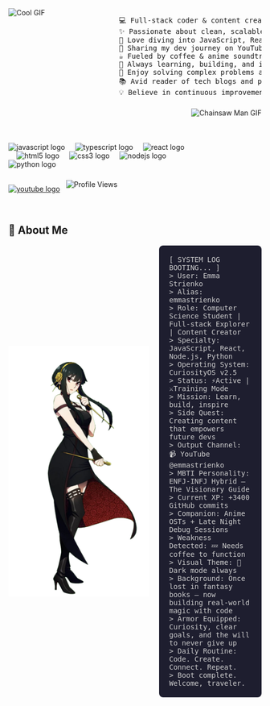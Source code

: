 
 <img src="https://media4.giphy.com/media/v1.Y2lkPTc5MGI3NjExbHNieHo1ZjB5aTdxNmszam1jM29ocjRqM2UwNnhlaHo4NzVtZ2tlbCZlcD12MV9pbnRlcm5hbF9naWZfYnlfaWQmY3Q9cw/Oqk1q3Ne6KfXCkBbSv/giphy.gif" alt="Cool GIF" width="220" align="left" />
 <pre>
💻 Full-stack coder & content creator
✨ Passionate about clean, scalable code & elegant solutions
🚀 Love diving into JavaScript, React & Python — always exploring new tools
🎥 Sharing my dev journey on YouTube, building a supportive community
☕ Fueled by coffee & anime soundtracks 🎵 — coding with vibes
🌱 Always learning, building, and inspiring others to grow
🔧 Enjoy solving complex problems and debugging tricky bugs
📚 Avid reader of tech blogs and programming books
💡 Believe in continuous improvement & creative thinking
</pre>


###

<img align="right" height="200" src="https://www.gifcen.com/wp-content/uploads/2022/10/chainsaw-man-gif-18.gif" alt="Chainsaw Man GIF" />

###
<br />
<br />
<br />
<br />
<div align="left">
  <img src="https://cdn.jsdelivr.net/gh/devicons/devicon/icons/javascript/javascript-original.svg" height="30" alt="javascript logo" />
  <img width="12" />
  <img src="https://cdn.jsdelivr.net/gh/devicons/devicon/icons/typescript/typescript-original.svg" height="30" alt="typescript logo" />
  <img width="12" />
  <img src="https://cdn.jsdelivr.net/gh/devicons/devicon/icons/react/react-original.svg" height="30" alt="react logo" />
  <img width="12" />
  <img src="https://cdn.jsdelivr.net/gh/devicons/devicon/icons/html5/html5-original.svg" height="30" alt="html5 logo" />
  <img width="12" />
  <img src="https://cdn.jsdelivr.net/gh/devicons/devicon/icons/css3/css3-original.svg" height="30" alt="css3 logo" />
  <img width="12" />
  <img src="https://cdn.jsdelivr.net/gh/devicons/devicon/icons/nodejs/nodejs-original.svg" height="30" alt="nodejs logo" />
  <img width="12" />
  <img src="https://cdn.jsdelivr.net/gh/devicons/devicon/icons/python/python-original.svg" height="30" alt="python logo" />
  <img width="12" />
</div>

###

<div align="left" style="display: flex; align-items: center; gap: 12px;">
  <a href="https://www.youtube.com/@emmastrienko" target="_blank" rel="noopener noreferrer">
    <img src="https://img.shields.io/static/v1?message=Youtube&logo=youtube&label=&color=FF0000&logoColor=white&labelColor=&style=for-the-badge" height="35" alt="youtube logo" />
  </a>
  <img draggable="false" style="height:35px;" src="https://komarev.com/ghpvc/?username=emmastrienko&style=for-the-badge&color=1C8C8C" alt="Profile Views" />

</div>

<br clear="both">

## 🧬 About Me

<div style="display: flex; align-items: center; gap: 20px; max-width: 700px;">
  <img
    src="./yor.png"
    alt="Emma Strienko"
    width="280"
    align="left"
  />

  <pre style="background:#1e1e2f; color:#cfcfcf; padding: 20px; border-radius: 8px; font-family: 'Fira Mono', monospace; white-space: pre-wrap; margin: 0;">
[ SYSTEM LOG BOOTING... ]
> User: Emma Strienko
> Alias: emmastrienko
> Role: Computer Science Student | Full-stack Explorer | Content Creator
> Specialty: JavaScript, React, Node.js, Python
> Operating System: CuriosityOS v2.5
> Status: ⚡Active | ⚔️Training Mode
> Mission: Learn, build, inspire
> Side Quest: Creating content that empowers future devs
> Output Channel: 📹 YouTube @emmastrienko
> MBTI Personality: ENFJ-INFJ Hybrid — The Visionary Guide
> Current XP: +3400 GitHub commits
> Companion: Anime OSTs + Late Night Debug Sessions
> Weakness Detected: 💤 Needs coffee to function
> Visual Theme: 🌙 Dark mode always
> Background: Once lost in fantasy books — now building real-world magic with code
> Armor Equipped: Curiosity, clear goals, and the will to never give up
> Daily Routine: Code. Create. Connect. Repeat.
> Boot complete. Welcome, traveler.
</pre>

